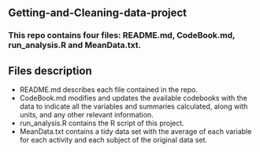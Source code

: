 ## Getting-and-Cleaning-data-project
### This repo contains four files: README.md, CodeBook.md, run_analysis.R and MeanData.txt.

## Files description
* README.md describes each file contained in the repo.
* CodeBook.md modifies and updates the available codebooks with the data to indicate all the variables and summaries calculated, along with units, and any other relevant information.
* run_analysis.R contains the R script of this project.
* MeanData.txt contains a tidy data set with the average of each variable for each activity and each subject of the original data set.
